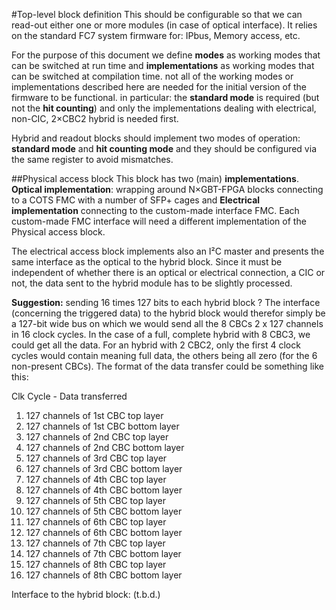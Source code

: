 #Top-level block definition
This should be configurable so that we can read-out either one or more modules (in case of optical interface).
It relies on the standard FC7 system firmware for: IPbus, Memory access, etc.

For the purpose of this document we define **modes** as working modes that can be switched at run time and **implementations** as working modes that can be switched at compilation time. not all of the working modes or implementations described here are needed for the initial version of the firmware to be functional. in particular: the **standard mode** is required (but not the **hit counting**) and only the implementations dealing with electrical, non-CIC, 2×CBC2 hybrid is needed first.

Hybrid and readout blocks should implement two modes of operation: **standard mode** and **hit counting mode** and they should be configured via the same register to avoid mismatches.

##Physical access block
This block has two (main) **implementations**. **Optical implementation**: wrapping around N×GBT-FPGA blocks connecting to a COTS FMC with a number of SFP+ cages and **Electrical implementation** connecting to the custom-made interface FMC. Each custom-made FMC interface will need a different implementation of the Physical access block.

The electrical access block implements also an I²C master and presents the same interface as the optical to the hybrid block. Since it must be independent of whether there is an optical or electrical connection, a CIC or not, the data sent to the hybrid module has to be slightly processed.

**Suggestion:** sending 16 times 127 bits to each hybrid block ? The interface (concerning the triggered data) to the hybrid block would therefor simply be a 127-bit wide bus on which we would send all the 8 CBCs 2 x 127 channels in 16 clock cycles. In the case of a full, complete hybrid with 8 CBC3, we could get all the data. For an hybrid with 2 CBC2, only the first 4 clock cycles would contain meaning full data, the others being all zero (for the 6 non-present CBCs). The format of the data transfer could be something like this:

Clk Cycle - Data transferred
1. 127 channels of 1st CBC top layer 
2. 127 channels of 1st CBC bottom layer 
3. 127 channels of 2nd CBC top layer 
4. 127 channels of 2nd CBC bottom layer 
5. 127 channels of 3rd CBC top layer 
6. 127 channels of 3rd CBC bottom layer 
7. 127 channels of 4th CBC top layer 
8. 127 channels of 4th CBC bottom layer 
9. 127 channels of 5th CBC top layer 
10. 127 channels of 5th CBC bottom layer 
11. 127 channels of 6th CBC top layer 
12. 127 channels of 6th CBC bottom layer
13. 127 channels of 7th CBC top layer 
14. 127 channels of 7th CBC bottom layer 
15. 127 channels of 8th CBC top layer 
16. 127 channels of 8th CBC bottom layer 

Interface to the hybrid block: (t.b.d.)
